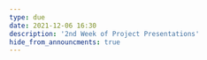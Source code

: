 ```yaml
---
type: due
date: 2021-12-06 16:30
description: '2nd Week of Project Presentations'
hide_from_announcments: true
---
```

